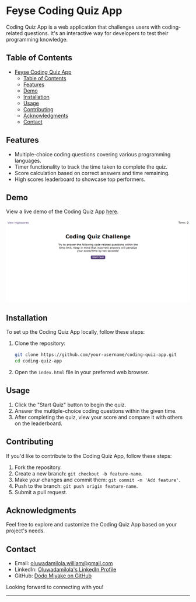 # Feyse Coding Quiz App

Coding Quiz App is a web application that challenges users with coding-related questions. It's an interactive way for developers to test their programming knowledge.

## Table of Contents

- [Feyse Coding Quiz App](#feyse-coding-quiz-app)
  - [Table of Contents](#table-of-contents)
  - [Features](#features)
  - [Demo](#demo)
  - [Installation](#installation)
  - [Usage](#usage)
  - [Contributing](#contributing)
  - [Acknowledgments](#acknowledgments)
  - [Contact](#contact)

## Features

- Multiple-choice coding questions covering various programming languages.
- Timer functionality to track the time taken to complete the quiz.
- Score calculation based on correct answers and time remaining.
- High scores leaderboard to showcase top performers.

## Demo

View a live demo of the Coding Quiz App [here](https://dodomiyake.github.io/feyse-coding-quiz-challenge/).

![Alt text](image.png)

## Installation

To set up the Coding Quiz App locally, follow these steps:

1. Clone the repository:

    ```bash
    git clone https://github.com/your-username/coding-quiz-app.git
    cd coding-quiz-app
    ```

2. Open the `index.html` file in your preferred web browser.

## Usage

1. Click the "Start Quiz" button to begin the quiz.
2. Answer the multiple-choice coding questions within the given time.
3. After completing the quiz, view your score and compare it with others on the leaderboard.

## Contributing

If you'd like to contribute to the Coding Quiz App, follow these steps:

1. Fork the repository.
2. Create a new branch: `git checkout -b feature-name`.
3. Make your changes and commit them: `git commit -m 'Add feature'`.
4. Push to the branch: `git push origin feature-name`.
5. Submit a pull request.

## Acknowledgments

Feel free to explore and customize the Coding Quiz App based on your project's needs.

## Contact

- Email: [oluwadamilola.william@gmail.com](mailto:oluwadamilola.william@gmail.com)
- LinkedIn: [Oluwadamilola's LinkedIn Profile](https://www.linkedin.com/in/oluwadamilolaxajayi)
- GitHub: [Dodo Miyake on GitHub](https://github.com/dodomiyake)

Looking forward to connecting with you!

---
